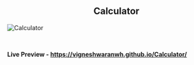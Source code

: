 <h2 align = "center">Calculator</h2>

![Calculator](https://user-images.githubusercontent.com/122967566/213369831-0e778e7f-6f45-4b62-a223-18ddaec377c3.png)

<br>

**Live Preview - https://vigneshwaranwh.github.io/Calculator/**
